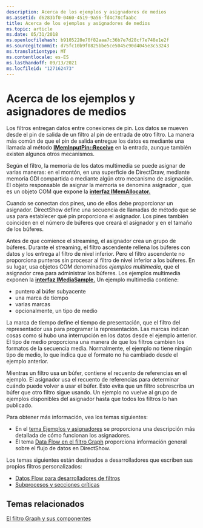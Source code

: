 ```yaml
---
description: Acerca de los ejemplos y asignadores de medios
ms.assetid: d6283bf0-0460-4519-9a56-fd4c78cfaabc
title: Acerca de los ejemplos y asignadores de medios
ms.topic: article
ms.date: 05/31/2018
ms.openlocfilehash: b9105228e70f82aaa7c36b7e7d28cf7e748e1e2f
ms.sourcegitcommit: d75fc10b9f0825bbe5ce5045c90d4045e3c53243
ms.translationtype: MT
ms.contentlocale: es-ES
ms.lasthandoff: 09/13/2021
ms.locfileid: "127162473"
---
```

# <a name="about-media-samples-and-allocators"></a>Acerca de los ejemplos y asignadores de medios

Los filtros entregan datos entre conexiones de pin. Los datos se mueven desde el pin de salida de un filtro al pin de entrada de otro filtro. La manera más común de que el pin de salida entregue los datos es mediante una llamada al método [**IMemInputPin::Receive**](/windows/desktop/api/Strmif/nf-strmif-imeminputpin-receive) en la entrada, aunque también existen algunos otros mecanismos.

Según el filtro, la memoria de los datos multimedia se puede asignar de varias maneras: en el montón, en una superficie de DirectDraw, mediante memoria GDI compartida o mediante algún otro mecanismo de asignación. El objeto responsable de asignar la memoria se denomina asignador *,* que es un objeto COM que expone la [**interfaz IMemAllocator.**](/windows/desktop/api/Strmif/nn-strmif-imemallocator)

Cuando se conectan dos pines, uno de ellos debe proporcionar un asignador. DirectShow define una secuencia de llamadas de método que se usa para establecer qué pin proporciona el asignador. Los pines también coinciden en el número de búferes que creará el asignador y en el tamaño de los búferes.

Antes de que comience el streaming, el asignador crea un grupo de búferes. Durante el streaming, el filtro ascendente rellena los búferes con datos y los entrega al filtro de nivel inferior. Pero el filtro ascendente no proporciona punteros sin procesar al filtro de nivel inferior a los búferes. En su lugar, usa objetos COM denominados *ejemplos multimedia*, que el asignador crea para administrar los búferes. Los ejemplos multimedia exponen la [**interfaz IMediaSample.**](/windows/desktop/api/Strmif/nn-strmif-imediasample) Un ejemplo multimedia contiene:

-   puntero al búfer subyacente
-   una marca de tiempo
-   varias marcas
-   opcionalmente, un tipo de medio

La marca de tiempo define el tiempo de presentación, que el filtro del representador usa para programar la representación. Las marcas indican cosas como si hubo una interrupción en los datos desde el ejemplo anterior. El tipo de medio proporciona una manera de que los filtros cambien los formatos de la secuencia media. Normalmente, el ejemplo no tiene ningún tipo de medio, lo que indica que el formato no ha cambiado desde el ejemplo anterior.

Mientras un filtro usa un búfer, contiene el recuento de referencias en el ejemplo. El asignador usa el recuento de referencias para determinar cuándo puede volver a usar el búfer. Esto evita que un filtro sobrescriba un búfer que otro filtro sigue usando. Un ejemplo no vuelve al grupo de ejemplos disponibles del asignador hasta que todos los filtros lo han publicado.

Para obtener más información, vea los temas siguientes:

-   En el [tema Ejemplos y asignadores](samples-and-allocators.md) se proporciona una descripción más detallada de cómo funcionan los asignadores.
-   El tema [Data Flow en el filtro Graph](data-flow-in-the-filter-graph.md) proporciona información general sobre el flujo de datos en DirectShow.

Los temas siguientes están destinados a desarrolladores que escriben sus propios filtros personalizados:

-   [Datos Flow para desarrolladores de filtros](data-flow-for-filter-developers.md)
-   [Subprocesos y secciones críticas](threads-and-critical-sections.md)

## <a name="related-topics"></a>Temas relacionados

<dl> <dt>

[El filtro Graph y sus componentes](the-filter-graph-and-its-components.md)
</dt> </dl>

 

 



